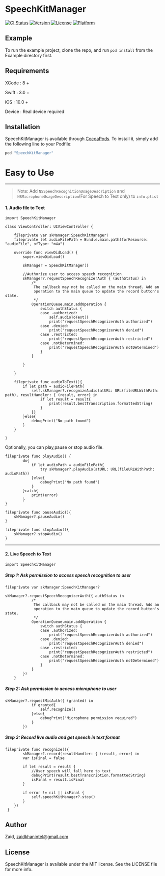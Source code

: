 # SpeechKitManager

[![CI Status](http://img.shields.io/travis/Zaid/SpeechKitManager.svg?style=flat)](https://travis-ci.org/Zaid/SpeechKitManager)
[![Version](https://img.shields.io/cocoapods/v/SpeechKitManager.svg?style=flat)](http://cocoapods.org/pods/SpeechKitManager)
[![License](https://img.shields.io/cocoapods/l/SpeechKitManager.svg?style=flat)](http://cocoapods.org/pods/SpeechKitManager)
[![Platform](https://img.shields.io/cocoapods/p/SpeechKitManager.svg?style=flat)](http://cocoapods.org/pods/SpeechKitManager)

## Example

To run the example project, clone the repo, and run `pod install` from the Example directory first.

## Requirements
XCode : 8 +

Swift : 3.0 +

iOS   : 10.0 +

Device : Real device required

## Installation

SpeechKitManager is available through [CocoaPods](http://cocoapods.org). To install
it, simply add the following line to your Podfile:

```ruby
pod "SpeechKitManager"
```
# Easy to Use
___
> Note: Add `NSSpeechRecognitionUsageDescription` and `NSMicrophoneUsageDescription`(For Speech to Text only) to `info.plist`

#### 1. Audio file to Text

    import SpeechKitManager
    
    class ViewController: UIViewController {
    
        fileprivate var skManager:SpeechKitManager?
        fileprivate let audioFilePath = Bundle.main.path(forResource: "audioFile", ofType: "m4a")
        
        override func viewDidLoad() {
            super.viewDidLoad()
    
            skManager = SpeechKitManager()
            
            //Authorize user to access speech recognition
            skManager?.requestSpeechRecognizerAuth { (authStatus) in
                /*
                 The callback may not be called on the main thread. Add an
                 operation to the main queue to update the record button's state.
                 */
                OperationQueue.main.addOperation {
                    switch authStatus {
                    case .authorized:
                        self.audioToText()
                        print("requestSpeechRecognizerAuth authorized")
                    case .denied:
                        print("requestSpeechRecognizerAuth denied")
                    case .restricted:
                        print("requestSpeechRecognizerAuth restricted")
                    case .notDetermined:
                        print("requestSpeechRecognizerAuth notDetermined")
                    }
                }
                
            }
            
        }
        
        fileprivate func audioToText(){
            if let path = audioFilePath{
                self.skManager?.recognizeAudio(atURL: URL(fileURLWithPath: path), resultHandler: { (result, error) in
                    if let result = result{
                        print(result.bestTranscription.formattedString)
                    }
                })
            }else{
                debugPrint("No path found")
            }
        }
    
    }

Optionally, you can play,pause or stop audio file.

    fileprivate func playAudio() {
            do{
                if let audioPath = audioFilePath{
                    try skManager?.playAudio(atURL: URL(fileURLWithPath: audioPath))
                }else{
                    debugPrint("No path found")
                }
            }catch{
                print(error)
            }
    }
    
    fileprivate func pauseAudio(){
        skManager?.pauseAudio()
    }
    
    fileprivate func stopAudio(){
        skManager?.stopAudio()
    }

____
#### 2. Live Speech to Text

    import SpeechKitManager
##### Step 1: Ask permission to access speech recognition to user

    fileprivate var skManager:SpeechKitManager?
        
    skManager?.requestSpeechRecognizerAuth({ authStatus in
                /*
                 The callback may not be called on the main thread. Add an
                 operation to the main queue to update the record button's state.
                 */
                OperationQueue.main.addOperation {
                    switch authStatus {
                    case .authorized:
                        print("requestSpeechRecognizerAuth authorized")
                    case .denied:
                        print("requestSpeechRecognizerAuth denied")
                    case .restricted:
                        print("requestSpeechRecognizerAuth restricted")
                    case .notDetermined:
                        print("requestSpeechRecognizerAuth notDetermined")
                    }
                }
            })
        }
        
##### Step 2: Ask permission to access microphone to user
    skManager?.requestMicAuth({ (granted) in
                if granted{
                    self.recognize()
                }else{
                    debugPrint("Microphone permission required")
                }
            })

##### Step 3: Record live audio and get speech in text format
    fileprivate func recognize(){
            skManager?.record(resultHandler: { (result, error) in
            var isFinal = false
            
            if let result = result {
                //User speech will fall here to text
                debugPrint(result.bestTranscription.formattedString)
                isFinal = result.isFinal
            }
            
            if error != nil || isFinal {
                self.speechKitManager?.stop()
            }
        })
     }
        
## Author

Zaid, zaidkhanintel@gmail.com

## License

SpeechKitManager is available under the MIT license. See the LICENSE file for more info.
